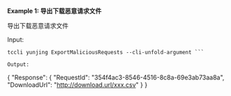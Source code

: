 **Example 1: 导出下载恶意请求文件**

导出下载恶意请求文件

Input: 

```
tccli yunjing ExportMaliciousRequests --cli-unfold-argument ```

Output: 
```
{
    "Response": {
        "RequestId": "354f4ac3-8546-4516-8c8a-69e3ab73aa8a",
        "DownloadUrl": "http://download.url/xxx.csv"
    }
}
```

